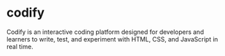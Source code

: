 # codify
Codify is an interactive coding platform designed for developers and learners to write, test, and experiment with HTML, CSS, and JavaScript in real time.
